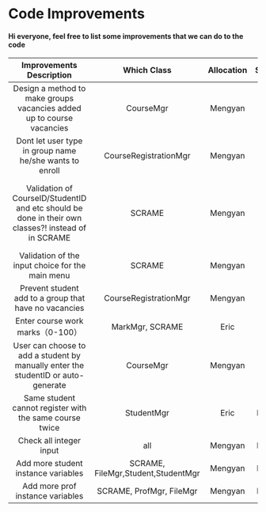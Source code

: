 # Code Improvements

#### Hi everyone, feel free to list some improvements that we can do to the code

| Improvements Description   | Which Class | Allocation | Status     | Additional Comments |
| :---------------------------: | :---------: | :------: |:------: | :------: |
| Design a method to make groups vacancies added up to course vacancies | CourseMgr | Mengyan |Done | |
| Dont let user type in group name he/she wants to enroll | CourseRegistrationMgr | Mengyan |Done ||
| Validation of CourseID/StudentID and etc should be done in their own classes?! instead of in SCRAME| SCRAME | Mengyan | Done | This is so that we can stay consistent with our design principle |
| Validation of the input choice for the main menu | SCRAME | Mengyan |Done | |
| Prevent student add to a group that have no vacancies| CourseRegistrationMgr |Mengyan  |Done | |
| Enter course work marks（0-100）| MarkMgr, SCRAME | Eric | Done | |
| User can choose to add a student by manually enter the studentID or auto-generate | CourseMgr | Mengyan  | Done | |
| Same student cannot register with the same course twice | StudentMgr | Eric |Doing | |
| Check all integer input | all | Mengyan |Doing | |
|Add more student instance variables | SCRAME, FileMgr,Student,StudentMgr  |Mengyan  |Doing | |
|Add more prof instance variables|SCRAME, ProfMgr, FileMgr|Mengyan|Doing||
